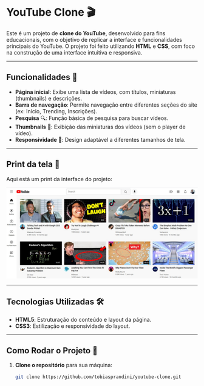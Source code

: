 # YouTube Clone 🎬

Este é um projeto de **clone do YouTube**, desenvolvido para fins educacionais, com o objetivo de replicar a interface e funcionalidades principais do YouTube. O projeto foi feito utilizando **HTML** e **CSS**, com foco na construção de uma interface intuitiva e responsiva.

---

## Funcionalidades 🌟

- **Página inicial**: Exibe uma lista de vídeos, com títulos, miniaturas (thumbnails) e descrições.
- **Barra de navegação**: Permite navegação entre diferentes seções do site (ex: Início, Trending, Inscrições).
- **Pesquisa** 🔍: Função básica de pesquisa para buscar vídeos.
- **Thumbnails** 📸: Exibição das miniaturas dos vídeos (sem o player de vídeo).
- **Responsividade** 📱: Design adaptável a diferentes tamanhos de tela.

---

## Print da tela 📸

Aqui está um print da interface do projeto:

![Screenshot](thumbnails/youtube-clone.jpg)

---

## Tecnologias Utilizadas 🛠️

- **HTML5**: Estruturação do conteúdo e layout da página.
- **CSS3**: Estilização e responsividade do layout.

---

## Como Rodar o Projeto 🚀

1. **Clone o repositório** para sua máquina:
   ```bash
   git clone https://github.com/tobiasprandini/youtube-clone.git
